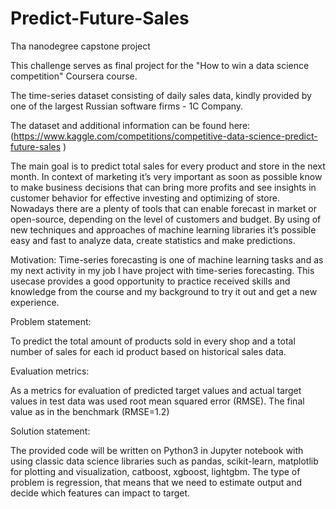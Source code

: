 # Predict-Future-Sales
Tha nanodegree capstone project

This challenge serves as final project for the "How to win a data science competition" Coursera course.

The time-series dataset consisting of daily sales data, kindly provided by one of the largest Russian software firms - 1C Company. 

The dataset and additional information can be found here:
(https://www.kaggle.com/competitions/competitive-data-science-predict-future-sales )

The main goal is to predict total sales for every product and store in the next month. In context of marketing it’s very important as soon as possible know to make business decisions that can bring more profits and see insights in customer behavior for effective investing and optimizing of store. Nowadays there are a plenty of tools that can enable forecast in market or open-source, depending on the level of customers and budget. By using of new techniques and approaches of machine learning libraries it’s possible easy and fast to analyze data, create statistics and make predictions.

Motivation: Time-series forecasting is one of machine learning tasks and as my next activity in my job I have project with time-series forecasting. This usecase provides a good opportunity to practice received skills and knowledge from the course and my background to try it out and get a new experience.

Problem statement:

To predict the total amount of products sold in every shop and a total number of sales for each id product based on historical sales data.

Evaluation metrics:

As a metrics for evaluation of predicted target values and actual target values in test data was used root mean squared error (RMSE).
The final value as in the benchmark (RMSE=1.2)

Solution statement:

The provided code will be written on Python3 in Jupyter notebook with using classic data science libraries such as pandas, scikit-learn, matplotlib for plotting and visualization, catboost, xgboost, lightgbm. The type of problem is regression, that means that we need to estimate output and decide which features can impact to target. 
